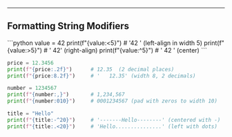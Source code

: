 ---

## Formatting String Modifiers
<v-clicks>
```python
value = 42
print(f"{value:<5}")     # '42   ' (left-align in width 5)
print(f"{value:>5}")     # '   42' (right-align)
print(f"{value:^5}")     # ' 42  ' (center)
```

```python
price = 12.3456
print(f"{price:.2f}")      # 12.35  (2 decimal places)
print(f"{price:8.2f}")     # '   12.35' (width 8, 2 decimals)
```

```python
number = 1234567
print(f"{number:,}")       # 1,234,567
print(f"{number:010}")     # 0001234567 (pad with zeros to width 10)
```

```python
title = "Hello"
print(f"{title:-^20}")     # '-------Hello--------' (centered with -)
print(f"{title:.<20}")     # 'Hello...............' (left with dots)

```

</v-clicks>